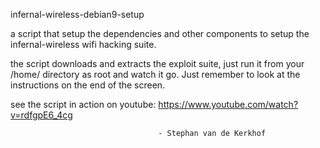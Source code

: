 infernal-wireless-debian9-setup

a script that setup the dependencies and other components to
setup the infernal-wireless wifi hacking suite.

the script downloads and extracts the exploit suite, just run
it from your /home/ directory as root and watch it go. Just 
remember to look at the instructions on the end of the screen.

see the script in action on youtube:
https://www.youtube.com/watch?v=rdfgpE6_4cg

                                     - Stephan van de Kerkhof
